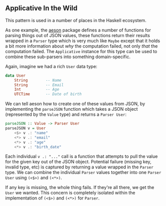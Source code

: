 ## Applicative In the Wild

This pattern is used in a number of places in the Haskell ecosystem.

As one example, the [aeson][] package defines a number of functions for parsing
things out of JSON values, these functions return their results wrapped in a
`Parser` type which is very much like `Maybe` except that it holds a bit more
information about *why* the computation failed, not only *that* the computation
failed. The `Applicative` instance for this type can be used to combine these
sub-parsers into something domain-specific.

[aeson]: http://hackage.haskell.org/package/aeson

Again, imagine we had a rich `User` data type:

```haskell
data User
    String        -- Name
    String        -- Email
    Int           -- Age
    UTCTime       -- Date of birth
```

We can tell aeson how to create one of these values from JSON, by implementing
the `parseJSON` function which takes a JSON object (represented by the `Value`
type) and returns a `Parser User`:

```haskell
parseJSON :: Value -> Parser User
parseJSON v = User
    <$> v .: "name"
    <*> v .: "email"
    <*> v .: "age"
    <*> v .: "birth_date"
```

Each individual `v .: "..."` call is a function that attempts to pull the value
for the given key out of the JSON object. Potential failure (missing key,
invalid type, etc) is captured by returning a value wrapped in the `Parser`
type. We can combine the individual `Parser` values together into one `Parser
User` using `(<$>)` and `(<*>)`.

If any key is missing, the whole thing fails. If they're all there, we get the
`User` we wanted. This concern is completely isolated within the implementation
of `(<$>)` and `(<*>)` for `Parser`.
